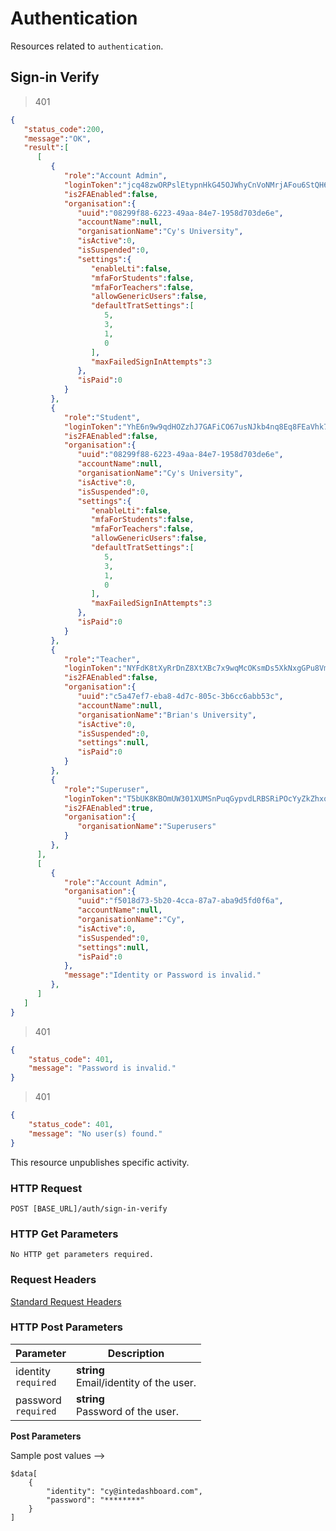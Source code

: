 # Authentication

<aside class="notice">
Resources related to <code>authentication</code>.
</aside>


## Sign-in Verify
> 401

```json
{
   "status_code":200,
   "message":"OK",
   "result":[
      [
         {
            "role":"Account Admin",
            "loginToken":"jcq48zwORPslEtypnHkG45OJWhyCnVoNMrjAFou6StQH631hFuG4IaJQjRpmd0tWFrPRxjOe5UBHgaJp",
            "is2FAEnabled":false,
            "organisation":{
               "uuid":"08299f88-6223-49aa-84e7-1958d703de6e",
               "accountName":null,
               "organisationName":"Cy's University",
               "isActive":0,
               "isSuspended":0,
               "settings":{
                  "enableLti":false,
                  "mfaForStudents":false,
                  "mfaForTeachers":false,
                  "allowGenericUsers":false,
                  "defaultTratSettings":[
                     5,
                     3,
                     1,
                     0
                  ],
                  "maxFailedSignInAttempts":3
               },
               "isPaid":0
            }
         },
         {
            "role":"Student",
            "loginToken":"YhE6n9w9qdHOZzhJ7GAFiCO67usNJkb4nq8Eq8FEaVhk7iKYn8bImNaLgQCQY7iKqSjCFK10SqMauORO",
            "is2FAEnabled":false,
            "organisation":{
               "uuid":"08299f88-6223-49aa-84e7-1958d703de6e",
               "accountName":null,
               "organisationName":"Cy's University",
               "isActive":0,
               "isSuspended":0,
               "settings":{
                  "enableLti":false,
                  "mfaForStudents":false,
                  "mfaForTeachers":false,
                  "allowGenericUsers":false,
                  "defaultTratSettings":[
                     5,
                     3,
                     1,
                     0
                  ],
                  "maxFailedSignInAttempts":3
               },
               "isPaid":0
            }
         },
         {
            "role":"Teacher",
            "loginToken":"NYFdK8tXyRrDnZ8XtXBc7x9wqMcOKsmDs5XkNxgGPu8VmriwkG75XEdHuIWPvNKeivtlw82i3yG1XAs2",
            "is2FAEnabled":false,
            "organisation":{
               "uuid":"c5a47ef7-eba8-4d7c-805c-3b6cc6abb53c",
               "accountName":null,
               "organisationName":"Brian's University",
               "isActive":0,
               "isSuspended":0,
               "settings":null,
               "isPaid":0
            }
         },
         {
            "role":"Superuser",
            "loginToken":"T5bUK8KBOmUW301XUMSnPuqGypvdLRBSRiPOcYyZkZhxqWx3NMDp2g4hgCzTunJvQFR0UwaTn6EI5lSz",
            "is2FAEnabled":true,
            "organisation":{
               "organisationName":"Superusers"
            }
         },
      ],
      [
         {
            "role":"Account Admin",
            "organisation":{
               "uuid":"f5018d73-5b20-4cca-87a7-aba9d5fd0f6a",
               "accountName":null,
               "organisationName":"Cy",
               "isActive":0,
               "isSuspended":0,
               "settings":null,
               "isPaid":0
            },
            "message":"Identity or Password is invalid."
         },
      ]
   ]
}
```

> 401

```json
{
	"status_code": 401,
	"message": "Password is invalid."
}
```

> 401

```json
{
	"status_code": 401,
	"message": "No user(s) found."
}
```


This resource unpublishes specific activity.

### HTTP Request

`POST [BASE_URL]/auth/sign-in-verify`

### HTTP Get Parameters

`No HTTP get parameters required.`

### Request Headers

[Standard Request Headers](#principles)

### HTTP Post Parameters
Parameter | Description
--------- | -----------
identity <br /> `required`| **string** <br /> Email/identity of the user.
password <br /> `required`| **string** <br /> Password of the user.


**Post Parameters**

Sample post values -->

```
$data[
	{
		"identity": "cy@intedashboard.com",
		"password": "********"
	}
]
```